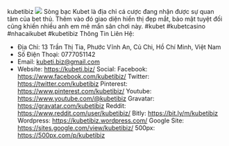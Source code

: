 kubetibiz
![](https://s3-ap-northeast-1.amazonaws.com/g0v-hackmd-images/uploads/upload_f8924aaa2618b6bf7865bda4757fa658.jpg)
Sòng bạc Kubet là địa chỉ cá cược đang nhận được sự quan tâm của bet thủ. Thêm vào đó giao diện hiển thị đẹp mắt, bảo mật tuyệt đối cũng khiến nhiều anh em mê mẩn sân chơi này.
#kubet #kubetcasino #nhacaikubet #kubetibiz
Thông Tin Liên Hệ:
- Địa Chỉ: 13 Trần Thị Tia, Phước Vĩnh An, Củ Chi, Hồ Chí Minh, Việt Nam
- Số Điện Thoại: 0777051142
- Email: kubeti.biz@gmail.com
- Website: https://kubeti.biz/
Social:
Facebook: https://www.facebook.com/kubetibiz/
Twitter: https://twitter.com/kubetibiz
Pinterest: https://www.pinterest.com/kubetibiz/
Youtube: https://www.youtube.com/@kubetibiz
Gravatar: https://gravatar.com/kubetibiz
Reddit: https://www.reddit.com/user/kubetibiz/
Bitly: https://bit.ly/m/kubetibiz
Wordpress: https://kubetibiz.wordpress.com/
Google Site: https://sites.google.com/view/kubetibiz/
500px: https://500px.com/p/kubetibiz